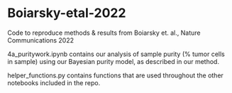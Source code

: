 # Boiarsky-etal-2022
Code to reproduce methods &amp; results from Boiarsky et. al., Nature Communications 2022

4a_puritywork.ipynb contains our analysis of sample purity (% tumor cells in sample) using our Bayesian purity model, as described in our method. 

helper_functions.py contains functions that are used throughout the other notebooks included in the repo.
